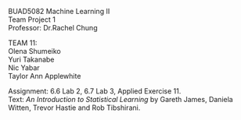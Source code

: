 <p>BUAD5082 Machine Learning II 
<br>Team Project 1
<br>Professor: Dr.Rachel Chung

<p>TEAM 11:
<br>Olena Shumeiko
<br>Yuri Takanabe
<br>Nic Yabar
<br>Taylor Ann Applewhite

Assignment: 6.6 Lab 2, 6.7 Lab 3, Applied Exercise 11.
<br> Text:<i> An Introduction to Statistical Learning </i> by Gareth James, Daniela Witten, Trevor Hastie and Rob Tibshirani.
